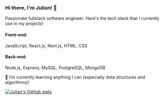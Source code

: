 ### Hi there, I'm Julian! 👋

Passionate fullstack software engineer. Here's the tech stack that I currently use in my projects!

#### Front-end:
JavaScript, React.js, Next.js, HTML, CSS
#### Back-end: 
Node.js, Express, MySQL, PostgreSQL, MongoDB


🌱 I’m currently learning anything I can (especially data structures and algorithms)!

[![Julian's GitHub stats](https://github-readme-stats.vercel.app/api?username=jutam653&show_icons=true&theme=radical)](https://github.com/jutam653/github-readme-stats)


<!--
**jutam653/jutam653** is a ✨ _special_ ✨ repository because its `README.md` (this file) appears on your GitHub profile.

Here are some ideas to get you started:

- 🔭 I’m currently working on ...
- 🌱 I’m currently learning ...
- 👯 I’m looking to collaborate on ...
- 🤔 I’m looking for help with ...
- 💬 Ask me about ...
- 📫 How to reach me: ...
- 😄 Pronouns: ...
- ⚡ Fun fact: ...
-->
